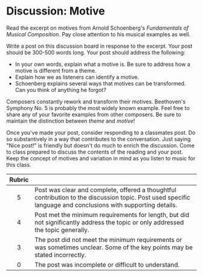 # Discussion: Motive

Read the excerpt on motives from Arnold Schoenberg's _Fundamentals of Musical Composition_. Pay close attention to his musical examples as well.

Write a post on this discussion board in response to the excerpt. Your post should be 300-500 words long. Your post should address the following:

- In your own words, explain what a motive is. Be sure to address how a motive is different from a theme.
- Explain how we as listeners can identify a motive.
- Schoenberg explains several ways that motives can be transformed. Can you think of anything he forgot?

Composers constantly rework and transform their motives. Beethoven's Symphony No. 5 is probably the most widely known example. Feel free to share any of your favorite examples from other composers. Be sure to maintain the distinction between _theme_ and _motive_! 

Once you've made your post, consider responding to a classmates post. Do so substantively in a way that contributes to the conversation. Just saying "Nice post!" is friendly but doesn't do much to enrich the discussion. Come to class prepared to discuss the contents of the reading and your post. Keep the concept of motives and variation in mind as you listen to music for this class.

| Rubric ||
| :---: | --- |
| 5 | Post was clear and complete, offered a thoughtful contribution to the discussion topic. Post used specific language and conclusions with supporting details. |
| 4 | Post met the minimum requirements for length, but did not significantly address the topic or only addressed the topic generally. |
| 3 | The post did not meet the minimum requirements or was sometimes unclear. Some of the key points may be stated incorrectly.  |
| 0 | The post was incomplete or difficult to understand. |

